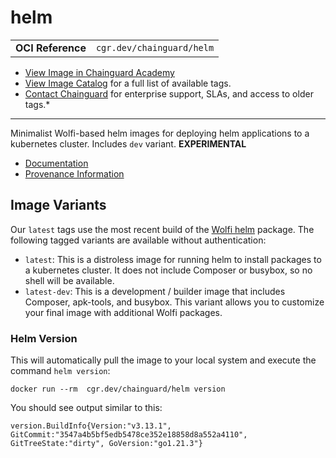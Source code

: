 <!--monopod:start-->
# helm
| | |
| - | - |
| **OCI Reference** | `cgr.dev/chainguard/helm` |


* [View Image in Chainguard Academy](https://edu.chainguard.dev/chainguard/chainguard-images/reference/helm/overview/)
* [View Image Catalog](https://console.enforce.dev/images/catalog) for a full list of available tags.
* [Contact Chainguard](https://www.chainguard.dev/chainguard-images) for enterprise support, SLAs, and access to older tags.*

---
<!--monopod:end-->

Minimalist Wolfi-based helm images for deploying helm applications to a kubernetes cluster. Includes `dev` variant. **EXPERIMENTAL**

- [Documentation](https://edu.chainguard.dev/chainguard/chainguard-images/reference/helm)
- [Provenance Information](https://edu.chainguard.dev/chainguard/chainguard-images/reference/helm/provenance_info/)

## Image Variants

Our `latest` tags use the most recent build of the [Wolfi helm](https://github.com/wolfi-dev/os/blob/main/helm.yaml) package. The following tagged variants are available without authentication:

- `latest`: This is a distroless image for running helm to install packages to a kubernetes cluster. It does not include Composer or busybox, so no shell will be available.
- `latest-dev`: This is a development / builder image that includes Composer, apk-tools, and busybox. This variant allows you to customize your final image with additional Wolfi packages.

### Helm Version
This will automatically pull the image to your local system and execute the command `helm version`:

```shell
docker run --rm  cgr.dev/chainguard/helm version
```

You should see output similar to this:

```
version.BuildInfo{Version:"v3.13.1", GitCommit:"3547a4b5bf5edb5478ce352e18858d8a552a4110", GitTreeState:"dirty", GoVersion:"go1.21.3"}
```
